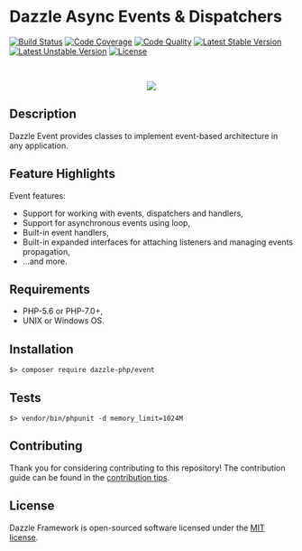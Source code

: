 # Dazzle Async Events & Dispatchers

[![Build Status](https://travis-ci.org/dazzle-php/event.svg)](https://travis-ci.org/dazzle-php/event)
[![Code Coverage](https://scrutinizer-ci.com/g/dazzle-php/event/badges/coverage.png?b=master)](https://scrutinizer-ci.com/g/dazzle-php/event/?branch=master)
[![Code Quality](https://scrutinizer-ci.com/g/dazzle-php/event/badges/quality-score.png?b=master)](https://scrutinizer-ci.com/g/dazzle-php/event/?branch=master)
[![Latest Stable Version](https://poser.pugx.org/dazzle-php/event/v/stable)](https://packagist.org/packages/dazzle-php/event) 
[![Latest Unstable Version](https://poser.pugx.org/dazzle-php/event/v/unstable)](https://packagist.org/packages/dazzle-php/event) 
[![License](https://poser.pugx.org/dazzle-php/event/license)](https://packagist.org/packages/dazzle-php/event/license)

<br>
<p align="center">
<img src="https://avatars0.githubusercontent.com/u/29509136?v=3&s=150" />
</p>

## Description

Dazzle Event provides classes to implement event-based architecture in any application.

## Feature Highlights

Event features:

* Support for working with events, dispatchers and handlers,
* Support for asynchronous events using loop,
* Built-in event handlers,
* Built-in expanded interfaces for attaching listeners and managing events propagation,
* ...and more.

## Requirements

* PHP-5.6 or PHP-7.0+,
* UNIX or Windows OS.

## Installation

```
$> composer require dazzle-php/event
```

## Tests

```
$> vendor/bin/phpunit -d memory_limit=1024M
```

## Contributing

Thank you for considering contributing to this repository! The contribution guide can be found in the [contribution tips][1].

## License

Dazzle Framework is open-sourced software licensed under the [MIT license][2].

[1]: https://github.com/dazzle-php/event/blob/master/CONTRIBUTING.md
[2]: http://opensource.org/licenses/MIT

